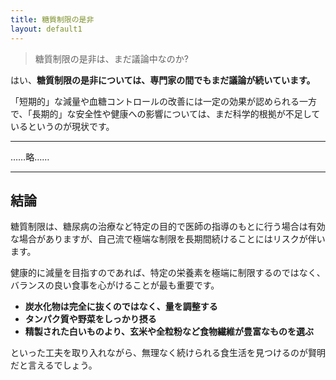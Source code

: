 ```yaml
---
title: 糖質制限の是非
layout: default1
---
```

> 糖質制限の是非は、まだ議論中なのか?

はい、**糖質制限の是非については、専門家の間でもまだ議論が続いています。**

「短期的」な減量や血糖コントロールの改善には一定の効果が認められる一方で、「長期的」な安全性や健康への影響については、まだ科学的根拠が不足しているというのが現状です。

---

……略……

---

## 結論

糖質制限は、糖尿病の治療など特定の目的で医師の指導のもとに行う場合は有効な場合がありますが、自己流で極端な制限を長期間続けることにはリスクが伴います。

健康的に減量を目指すのであれば、特定の栄養素を極端に制限するのではなく、バランスの良い食事を心がけることが最も重要です。

* **炭水化物は完全に抜くのではなく、量を調整する**
* **タンパク質や野菜をしっかり摂る**
* **精製された白いものより、玄米や全粒粉など食物繊維が豊富なものを選ぶ**

といった工夫を取り入れながら、無理なく続けられる食生活を見つけるのが賢明だと言えるでしょう。
